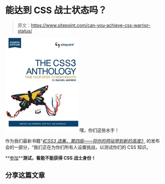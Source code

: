 # 能达到 CSS 战士状态吗？

> 原文：<https://www.sitepoint.com/can-you-achieve-css-warrior-status/>

[![](img/a481bf32973798385c413e704a9cb753.png)](https://i2.sitepoint.cimg/books/cssant4/cssant4-cover.png) 嘿，你们这些水手！

作为我们最新书籍“*[《CSS3 选集，第四版——将你的网站带到新的高度》](https://www.sitepoint.com/blog/)* 的发布会的一部分，“我们正在为你们所有人设置挑战，以测试你们的 CSS 知识。

**[参加](https://www.sitepoint.com/simple-javascript-quiz/)****测试，看能不能获得 CSS 战士身份！**

## 分享这篇文章